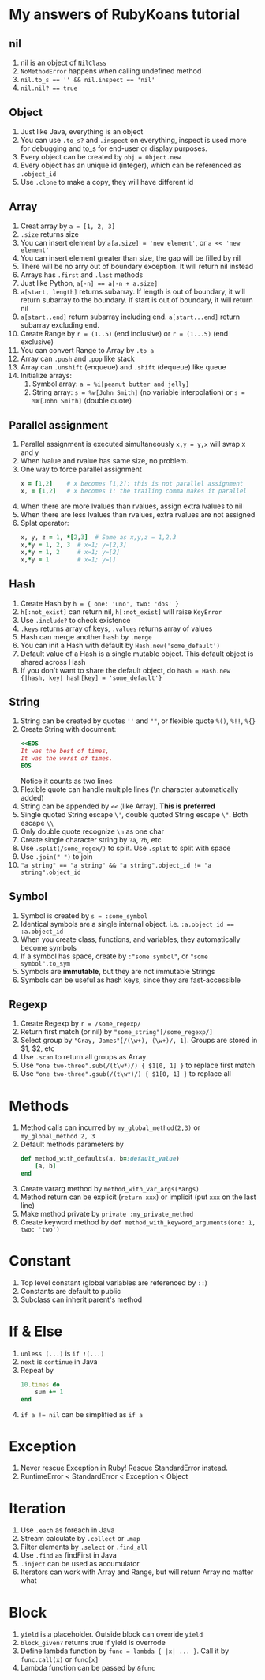 # My answers of RubyKoans tutorial

## nil
1. nil is an object of `NilClass`
2. `NoMethodError` happens when calling undefined method
3. `nil.to_s == '' && nil.inspect == 'nil'`
4. `nil.nil? == true`

## Object
1. Just like Java, everything is an object
2. You can use `.to_s?` and `.inspect` on everything, inspect is used more for debugging and to_s for end-user or display purposes.
3. Every object can be created by `obj = Object.new`
4. Every object has an unique id (integer), which can be referenced as `.object_id`
5. Use `.clone` to make a copy, they will have different id

## Array
1. Creat array by `a = [1, 2, 3]`
2. `.size` returns size
3. You can insert element by `a[a.size] = 'new element'`, or `a << 'new element'`
4. You can insert element greater than size, the gap will be filled by nil
5. There will be no arry out of boundary exception. It will return nil instead
6. Arrays has `.first` and `.last` methods
7. Just like Python, `a[-n] == a[-n + a.size]`
8. `a[start, length]` returns subarray. If length is out of boundary, it will return subarray to the boundary. If start is out of boundary, it will return nil
9. `a[start..end]` return subarray including end. `a[start...end]` return subarray excluding end. 
10. Create Range by `r = (1..5)` (end inclusive) or `r = (1...5)` (end exclusive)
11. You can convert Range to Array by `.to_a` 
12. Array can `.push` and `.pop` like stack
13. Array can `.unshift` (enqueue) and `.shift` (dequeue) like queue
14. Initialize arrays:
    1. Symbol array: `a = %i[peanut butter and jelly]`
    2. String array: `s = %w[John Smith]` (no variable interpolation) or `s = %W[John Smith]` (double quote)

## Parallel assignment
1. Parallel assignment is executed simultaneously `x,y = y,x` will swap x and y
2. When lvalue and rvalue has same size, no problem.
3. One way to force parallel assignment
    ```ruby
    x = [1,2]    # x becomes [1,2]: this is not parallel assignment
    x, = [1,2]   # x becomes 1: the trailing comma makes it parallel
    ```
4. When there are more lvalues than rvalues, assign extra lvalues to nil
5. When there are less lvalues than rvalues, extra rvalues are not assigned
6. Splat operator:
    ```ruby
    x, y, z = 1, *[2,3]  # Same as x,y,z = 1,2,3
    x,*y = 1, 2, 3  # x=1; y=[2,3]
    x,*y = 1, 2     # x=1; y=[2]
    x,*y = 1        # x=1; y=[]
    ```

## Hash
1. Create Hash by `h = { one: 'uno', two: 'dos' }`
2. `h[:not_exist]` can return nil, `h[:not_exist]` will raise `KeyError`
3. Use `.include?` to check existence
4. `.keys` returns array of keys, `.values` returns array of values
5. Hash can merge another hash by `.merge`
6. You can init a Hash with default by `Hash.new('some_default')`
7. Default value of a Hash is a single mutable object. This default object is shared across Hash
8. If you don't want to share the default object, do `hash = Hash.new {|hash, key| hash[key] = 'some_default'}`

## String
1. String can be created by quotes `''` and `""`, or flexible quote `%()`, `%!!`, `%{}`
2. Create String with document:
    ```ruby
    <<EOS
    It was the best of times,
    It was the worst of times.
    EOS
    ```
    Notice it counts as two lines
3. Flexible quote can handle multiple lines (\n character automatically added)
4. String can be appended by `<<` (like Array). **This is preferred**
5. Single quoted String escape `\'`, double quoted String escape `\"`. Both escape `\\`
6. Only double quote recognize `\n` as one char
7. Create single character string by `?a`, `?b`, etc
8. Use `.split(/some_regex/)` to split. Use `.split` to split with space
9. Use `.join(" ")` to join
10. `"a string" == "a string" && "a string".object_id != "a string".object_id`

## Symbol
1. Symbol is created by `s = :some_symbol`
2. Identical symbols are a single internal object. i.e. `:a.object_id == :a.object_id`
3. When you create class, functions, and variables, they automatically become symbols
4. If a symbol has space, create by `:"some symbol"`, or `"some symbol".to_sym`
5. Symbols are **immutable**, but they are not immutable Strings
6. Symbols can be useful as hash keys, since they are fast-accessible

## Regexp
1. Create Regexp by `r = /some_regexp/`
2. Return first match (or nil) by `"some_string"[/some_regexp/]`
3. Select group by `"Gray, James"[/(\w+), (\w+)/, 1]`. Groups are stored in $1, $2, etc
4. Use `.scan` to return all groups as Array
5. Use `"one two-three".sub(/(t\w*)/) { $1[0, 1] }` to replace first match
6. Use `"one two-three".gsub(/(t\w*)/) { $1[0, 1] }` to replace all

# Methods
1. Method calls can incurred by `my_global_method(2,3)` or `my_global_method 2, 3`
2. Default methods parameters by
    ```ruby
    def method_with_defaults(a, b=:default_value)
        [a, b]
    end
    ```
3. Create vararg method by `method_with_var_args(*args)`
4. Method return can be explicit (`return xxx`) or implicit (put `xxx` on the last line)
5. Make method private by `private :my_private_method`
6. Create keyword method by `def method_with_keyword_arguments(one: 1, two: 'two')`

# Constant
1. Top level constant (global variables are referenced by `::`)
2. Constants are default to public
3. Subclass can inherit parent's method

# If & Else
1. `unless (...)` is `if !(...)`
2. `next` is `continue` in Java
3. Repeat by 
    ```ruby
    10.times do
        sum += 1
    end
    ```
4. `if a != nil` can be simplified as `if a`

# Exception
1. Never rescue Exception in Ruby! Rescue StandardError instead.
2. RuntimeError < StandardError < Exception < Object

# Iteration
1. Use `.each` as foreach in Java
2. Stream calculate by `.collect` or `.map`
3. Filter elements by `.select` or `.find_all`
4. Use `.find` as findFirst in Java
5. `.inject` can be used as accumulator
6. Iterators can work with Array and Range, but will return Array no matter what

# Block
1. `yield` is a placeholder. Outside block can override `yield`
2. `block_given?` returns true if yield is overrode
3. Define lambda function by `func = lambda { |x| ... }`. Call it by `func.call(x)` or `func[x]`
4. Lambda function can be passed by `&func`